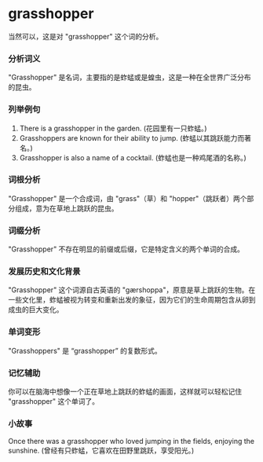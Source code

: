 # grasshopper

当然可以，这是对 "grasshopper" 这个词的分析。

  

### 分析词义

  

"Grasshopper" 是名词，主要指的是蚱蜢或是蝗虫，这是一种在全世界广泛分布的昆虫。

  

### 列举例句

  

1.  There is a grasshopper in the garden. (花园里有一只蚱蜢。)
2.  Grasshoppers are known for their ability to jump. (蚱蜢以其跳跃能力而著名。)
3.  Grasshopper is also a name of a cocktail. (蚱蜢也是一种鸡尾酒的名称。)

  

### 词根分析

  

"Grasshopper" 是一个合成词，由 "grass"（草）和 "hopper"（跳跃者）两个部分组成，意为在草地上跳跃的昆虫。

  

### 词缀分析

  

"Grasshopper" 不存在明显的前缀或后缀，它是特定含义的两个单词的合成。

  

### 发展历史和文化背景

  

"Grasshopper" 这个词源自古英语的 "gærshoppa"，原意是草上跳跃的生物。在一些文化里，蚱蜢被视为转变和重新出发的象征，因为它们的生命周期包含从卵到成虫的巨大变化。

  

### 单词变形

  

"Grasshoppers" 是 “grasshopper” 的复数形式。

  

### 记忆辅助

  

你可以在脑海中想像一个正在草地上跳跃的蚱蜢的画面，这样就可以轻松记住 "grasshopper" 这个单词了。

  

### 小故事

  

Once there was a grasshopper who loved jumping in the fields, enjoying the sunshine. (曾经有只蚱蜢，它喜欢在田野里跳跃，享受阳光。)
